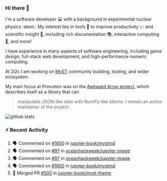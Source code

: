 ### Hi there 👋 

I'm a software developer 💻 with a background in experimental nuclear physics :atom:. My interest lies in tools :wrench: to improve productivity :chart_with_upwards_trend: and scientific insight :telescope:, including rich documentation 📚, interactive computing 🧮, and more! 

I have experience in many aspects of software engineering, including game design, full-stack web development, and high-performance numeric computing. 

At 2i2c I am working on [MyST](https://github.com/jupyter-book/mystmd) community building, tooling, and wider ecosystem. 

My main focus at Princeton was on the [Awkward Array project](awkward-array.org/), which describes itself as a library that can 
> manipulate JSON-like data with NumPy-like idioms. I remain an active maintainer of the project. 

![github stats](https://github-readme-stats.vercel.app/api?username=agoose77&show_icons=true&hide_rank=true&hide_title=true&bg_color=30,e76445,904e95&text_color=efe3ec&icon_color=efe3ec)
<!--
**agoose77/agoose77** is a ✨ _special_ ✨ repository because its `README.md` (this file) appears on your GitHub profile.

Here are some ideas to get you started:

- 🔭 I’m currently working on ...
- 🌱 I’m currently learning ...
- 👯 I’m looking to collaborate on ...
- 🤔 I’m looking for help with ...
- 💬 Ask me about ...
- 📫 How to reach me: ...
- 😄 Pronouns: ...
- ⚡ Fun fact: ...
-->

### :zap: Recent Activity

<!--START_SECTION:activity-->
1. 🗣 Commented on [#1650](https://github.com/jupyter-book/mystmd/pull/1650#issuecomment-2488223367) in [jupyter-book/mystmd](https://github.com/jupyter-book/mystmd)
2. 🗣 Commented on [#97](https://github.com/oceanhackweek/jupyter-image/pull/97#issuecomment-2488154751) in [oceanhackweek/jupyter-image](https://github.com/oceanhackweek/jupyter-image)
3. 🗣 Commented on [#97](https://github.com/oceanhackweek/jupyter-image/pull/97#issuecomment-2488105625) in [oceanhackweek/jupyter-image](https://github.com/oceanhackweek/jupyter-image)
4. 🗣 Commented on [#1650](https://github.com/jupyter-book/mystmd/pull/1650#issuecomment-2486857898) in [jupyter-book/mystmd](https://github.com/jupyter-book/mystmd)
5. 🎉 Merged PR [#500](https://github.com/jupyter-book/myst-theme/pull/500) in [jupyter-book/myst-theme](https://github.com/jupyter-book/myst-theme)
<!--END_SECTION:activity-->
